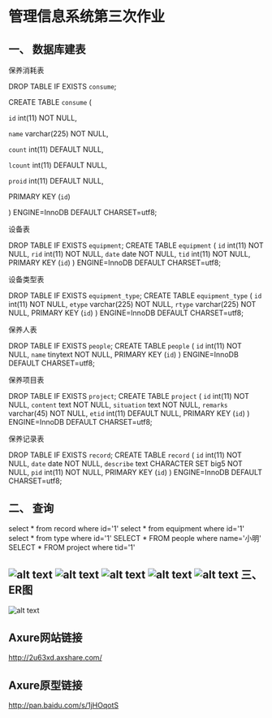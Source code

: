 管理信息系统第三次作业
====================
一、	数据库建表
---------------
保养消耗表

DROP TABLE IF EXISTS `consume`;

CREATE TABLE `consume` (

  `id` int(11) NOT NULL,
  
  `name` varchar(225) NOT NULL,
  
  `count` int(11) DEFAULT NULL,
  
  `lcount` int(11) DEFAULT NULL,
  
  `proid` int(11) DEFAULT NULL,
  
 PRIMARY KEY (`id`)
 
) ENGINE=InnoDB DEFAULT CHARSET=utf8;

设备表

DROP TABLE IF EXISTS `equipment`;
CREATE TABLE `equipment` ( 
  `id` int(11) NOT NULL,
  `rid` int(11) NOT NULL,
  `date` date NOT NULL,
  `tid` int(11) NOT NULL,
  PRIMARY KEY (`id`)
) ENGINE=InnoDB DEFAULT CHARSET=utf8;

设备类型表

DROP TABLE IF EXISTS `equipment_type`;
CREATE TABLE `equipment_type` (
  `id` int(11) NOT NULL, 
  `etype` varchar(225) NOT NULL,
  `rtype` varchar(225) NOT NULL,
  PRIMARY KEY (`id`)
) ENGINE=InnoDB DEFAULT CHARSET=utf8;

保养人表

DROP TABLE IF EXISTS `people`;
CREATE TABLE `people` (
  `id` int(11) NOT NULL,
  `name` tinytext NOT NULL,
  PRIMARY KEY (`id`)
) ENGINE=InnoDB DEFAULT CHARSET=utf8;

保养项目表

DROP TABLE IF EXISTS `project`;
CREATE TABLE `project` (
  `id` int(11) NOT NULL,
  `content` text NOT NULL,
  `situation` text NOT NULL,
  `remarks` varchar(45) NOT NULL,
  `etid` int(11) DEFAULT NULL,
  PRIMARY KEY (`id`)
) ENGINE=InnoDB DEFAULT CHARSET=utf8;

保养记录表

DROP TABLE IF EXISTS `record`;
CREATE TABLE `record` (
  `id` int(11) NOT NULL,
  `date` date NOT NULL,
  `describe` text CHARACTER SET big5 NOT NULL,
  `pid` int(11) NOT NULL,
  PRIMARY KEY (`id`)
) ENGINE=InnoDB DEFAULT CHARSET=utf8;

二、	查询
---------
select * from record where id='1'
select * from equipment where id='1'
select * from type where id='1'
SELECT * FROM people where name='小明'
SELECT * FROM project where tid='1'

![alt text](/path/to/1.jpg "Title")
![alt text](/path/to/2.png "Title")
![alt text](/path/to/3.png "Title")
![alt text](/path/to/4.png "Title")
![alt text](/path/to/5.png "Title")
三、	ER图
----------
![alt text](/path/to/er.png "Title")

Axure网站链接
------------
http://2u63xd.axshare.com/

Axure原型链接
------------
http://pan.baidu.com/s/1jHOqotS
